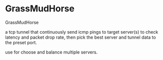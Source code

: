 # GrassMudHorse
GrassMudHorse

a tcp tunnel that continuously send icmp pings to target server(s) to check latency and packet drop rate, then pick the best server and tunnel data to the preset port.

use for choose and balance multiple servers.

